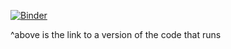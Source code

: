 [![Binder](https://mybinder.org/badge_logo.svg)](https://mybinder.org/v2/gh/QuinnAAguilar-Reynolds/Quinn-s_Daily_Habit_Tracker.git/HEAD)

^above is the link to a version of the code that runs
